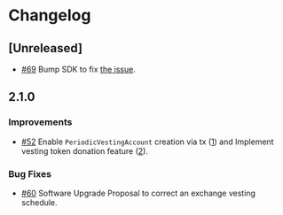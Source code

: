 # Changelog

## [Unreleased]
- [#69](https://github.com/terra-money/core/pull/69) Bump SDK to fix [the issue](https://github.com/cosmos/cosmos-sdk/issues/12902).

## 2.1.0

### Improvements
- [#52](https://github.com/terra-money/core/pull/52) Enable `PeriodicVestingAccount` creation via tx ([1](https://github.com/terra-money/cosmos-sdk/compare/v0.45.4-terra.1...terra-money:v0.45.4-terra.2)) and Implement vesting token donation feature ([2](https://github.com/terra-money/cosmos-sdk/pull/88)).

### Bug Fixes
- [#60](https://github.com/terra-money/core/pull/60) Software Upgrade Proposal to correct an exchange vesting schedule.
